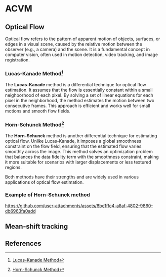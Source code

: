 # ACVM


## Optical Flow

Optical flow refers to the pattern of apparent motion of objects, surfaces, or edges in a visual scene, caused by the relative motion between the observer (e.g., a camera) and the scene. It is a fundamental concept in computer vision, often used in motion detection, video tracking, and image registration.

### Lucas-Kanade Method[^1]
The **Lucas-Kanade** method is a differential technique for optical flow estimation. It assumes that the flow is essentially constant within a small neighborhood of each pixel. By solving a set of linear equations for each pixel in the neighborhood, the method estimates the motion between two consecutive frames. This approach is efficient and works well for small motions and smooth flow fields.

### Horn-Schunck Method[^2]

The **Horn-Schunck** method is another differential technique for estimating optical flow. Unlike Lucas-Kanade, it imposes a global smoothness constraint on the flow field, ensuring that the estimated flow varies smoothly across the image. This method solves an optimization problem that balances the data fidelity term with the smoothness constraint, making it more suitable for scenarios with larger displacements or less textured regions.

Both methods have their strengths and are widely used in various applications of optical flow estimation.

### Example of Horn-Schunck method
https://github.com/user-attachments/assets/8be1ffc4-a8af-4802-9860-db6963fa0add

## Mean-shift tracking


## References
[^1]: [Lucas-Kanade Method](https://www.researchgate.net/publication/215458777_An_Iterative_Image_Registration_Technique_with_an_Application_to_Stereo_Vision_IJCAI)
[^2]: [Horn-Schunck Method](https://www.sciencedirect.com/science/article/abs/pii/0004370281900242)
